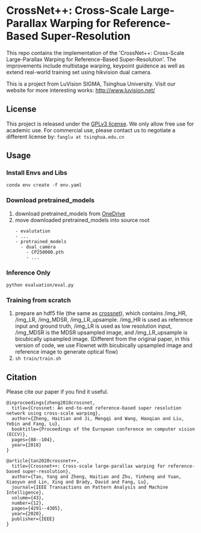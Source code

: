 # CrossNet++: Cross-Scale Large-Parallax Warping for Reference-Based Super-Resolution

This repo contains the implementation of the 'CrossNet++: Cross-Scale Large-Parallax Warping for Reference-Based Super-Resolution'. The improvements include multistage warping, keypoint guidence as well as extend real-world training set using hikvision dual camera.

This is a project from LuVision SIGMA, Tsinghua University. Visit our website for more interesting works: http://www.luvision.net/

## License
This project is released under the [GPLv3 license](LICENSE). We only allow free use for academic use. For commercial use, please contact us to negotiate a different license by: `fanglu at tsinghua.edu.cn`

## Usage

### Install Envs and Libs

```
conda env create -f env.yaml
```

### Download pretrained_models

1. download pretrained_models from [OneDrive]([https://cloud.tsinghua.edu.cn/d/98f87f0a2e894c7d9ddc/](https://hkustconnect-my.sharepoint.com/:f:/g/personal/xyuanag_connect_ust_hk/EsTZnRDOw3dLngH83nHb8zoBLWfYlJ-id1s_Y9xRSsDeqA?e=N51bAZ))
2. move downloaded pretrained_models into source root
    ```
    - evalutation
    - ...
    - pretrained_models
      - dual_camera
        - CP250000.pth
        - ...
    ```

### Inference Only

 `python evaluation/eval.py`


### Training from scratch

1. prepare an hdf5 file (the same as [crossnet](https://github.com/htzheng/ECCV2018_CrossNet_RefSR)), which contains /img_HR, /img_LR, /img_MDSR, /img_LR_upsample. /img_HR is used as reference input and ground truth, /img_LR is used as low resolution input, /img_MDSR is the MDSR upsampled image, and /img_LR_upsample is bicubically upsampled image. (Different from the original paper, in this version of code, we use Flownet with bicubically upsampled image and reference image to generate optical flow)
2. `sh train/train.sh`

## Citation

Please cite our paper if you find it useful.

```
@inproceedings{zheng2018crossnet,
  title={Crossnet: An end-to-end reference-based super resolution network using cross-scale warping},
  author={Zheng, Haitian and Ji, Mengqi and Wang, Haoqian and Liu, Yebin and Fang, Lu},
  booktitle={Proceedings of the European conference on computer vision (ECCV)},
  pages={88--104},
  year={2018}
}
```

```
@article{tan2020crossnet++,
  title={Crossnet++: Cross-scale large-parallax warping for reference-based super-resolution},
  author={Tan, Yang and Zheng, Haitian and Zhu, Yinheng and Yuan, Xiaoyun and Lin, Xing and Brady, David and Fang, Lu},
  journal={IEEE Transactions on Pattern Analysis and Machine Intelligence},
  volume={43},
  number={12},
  pages={4291--4305},
  year={2020},
  publisher={IEEE}
}
```
